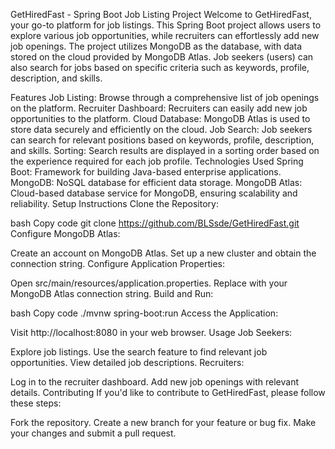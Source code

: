 GetHiredFast - Spring Boot Job Listing Project
Welcome to GetHiredFast, your go-to platform for job listings. This Spring Boot project allows users to explore various job opportunities, while recruiters can effortlessly add new job openings. The project utilizes MongoDB as the database, with data stored on the cloud provided by MongoDB Atlas. Job seekers (users) can also search for jobs based on specific criteria such as keywords, profile, description, and skills.

Features
Job Listing: Browse through a comprehensive list of job openings on the platform.
Recruiter Dashboard: Recruiters can easily add new job opportunities to the platform.
Cloud Database: MongoDB Atlas is used to store data securely and efficiently on the cloud.
Job Search: Job seekers can search for relevant positions based on keywords, profile, description, and skills.
Sorting: Search results are displayed in a sorting order based on the experience required for each job profile.
Technologies Used
Spring Boot: Framework for building Java-based enterprise applications.
MongoDB: NoSQL database for efficient data storage.
MongoDB Atlas: Cloud-based database service for MongoDB, ensuring scalability and reliability.
Setup Instructions
Clone the Repository:

bash
Copy code
git clone https://github.com/BLSsde/GetHiredFast.git
Configure MongoDB Atlas:

Create an account on MongoDB Atlas.
Set up a new cluster and obtain the connection string.
Configure Application Properties:

Open src/main/resources/application.properties.
Replace <your-mongodb-uri> with your MongoDB Atlas connection string.
Build and Run:

bash
Copy code
./mvnw spring-boot:run
Access the Application:

Visit http://localhost:8080 in your web browser.
Usage
Job Seekers:

Explore job listings.
Use the search feature to find relevant job opportunities.
View detailed job descriptions.
Recruiters:

Log in to the recruiter dashboard.
Add new job openings with relevant details.
Contributing
If you'd like to contribute to GetHiredFast, please follow these steps:

Fork the repository.
Create a new branch for your feature or bug fix.
Make your changes and submit a pull request.

